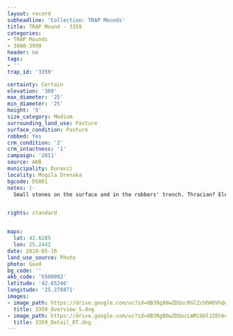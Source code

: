 ```yaml
---
layout: record
subheadline: 'Collection: TRAP Mounds'
title: TRAP Mound - 3359
categories:
- TRAP Mounds
- 3000-3999
header: no
tags:
- ''
trap_id: '3359'

certainty: Certain
elevation: '380'
max_diameter: '25'
min_diameter: '25'
height: '5'
size_category: Medium
surrounding_land_use: Pasture
surface_condition: Pasture
robbed: Yes
crm_condition: '2'
crm_intactness: '1'
campaign: '2011'
source: AKB
municipality: Dunavzi
locality: Mogila Drenaka
bgcode: DS001
notes: |-
  Small stones on the surface and in the robbers' trench. Thracian? Elevation marker on the top.


rights: standard


maps:
  lat: 42.6285
  lon: 25.2442
date: 2018-05-16
land_use_source: Photo
photo: Good
bg_code: ''
akb_code: '5500092'
latitude: '42.65246'
longitude: '25.278871'
images:
- image_path: https://drive.google.com/uc?id=0B3Rg88wZDQscRGlZcUhHOVhQdDg
  title: 3359_Overview_S.dng
- image_path: https://drive.google.com/uc?id=0B3Rg88wZDQscLWRCOUlJZEh6djQ
  title: 3359_Detail_RT.dng
---
```

